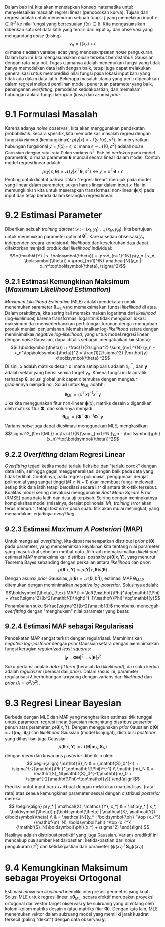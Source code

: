 Dalam bab ini, kita akan menerapkan konsep matematika untuk menyelesaikan masalah regresi linear (pencocokan kurva). Tujuan dari regresi adalah untuk menemukan sebuah fungsi $f$ yang memetakan input $x \in \mathbb{R}^D$ ke nilai fungsi yang bersesuaian $f(x) \in \mathbb{R}$. Kita mengasumsikan diberikan satu set data latih yang terdiri dari input $x_n$ dan observasi yang mengandung _noise_ (bising) $$y_n = f(x_n) + \epsilon$$di mana $\epsilon$ adalah variabel acak yang mendeskripsikan _noise_ pengukuran. Dalam bab ini, kita mengasumsikan _noise_ tersebut berdistribusi Gaussian dengan rata-rata nol. Tugas utamanya adalah menemukan fungsi yang tidak hanya memodelkan data latih dengan baik, tetapi juga dapat melakukan generalisasi untuk memprediksi nilai fungsi pada lokasi input baru yang tidak ada dalam data latih. Beberapa masalah utama yang perlu dipecahkan dalam regresi meliputi pemilihan model, penentuan parameter yang baik, penanganan _overfitting_, pemodelan ketidakpastian, dan memahami hubungan antara fungsi kerugian (_loss_) dan asumsi _prior_.
# 9.1 Formulasi Masalah
Karena adanya _noise_ observasi, kita akan menggunakan pendekatan probabilistik. Secara spesifik, kita memodelkan masalah regresi dengan fungsi _likelihood_ (kemungkinan): $p(y | x) = \mathcal{N}(y | f(x), \sigma^2)$. Ini menyiratkan hubungan fungsional $y = f(x) + \epsilon$, di mana $\epsilon \sim \mathcal{N}(0, \sigma^2)$ adalah _noise_ Gaussian dengan rata-rata $0$ dan varians $\sigma^2$. Bab ini berfokus pada model parametrik, di mana parameter $\boldsymbol{\theta}$ muncul secara linear dalam model. Contoh model regresi linear adalah: $$p(y | x, \boldsymbol{\theta}) = \mathcal{N}(y | x^\top\boldsymbol{\theta}, \sigma^2) \iff y = x^\top\boldsymbol{\theta} + \epsilon$$Penting untuk dicatat bahwa istilah "regresi linear" merujuk pada model yang linear dalam parameter, bukan harus linear dalam input $x$. Hal ini memungkinkan kita untuk menerapkan transformasi non-linear $\boldsymbol{\phi}(x)$ pada input dan tetap berada dalam kerangka regresi linear.

# 9.2 Estimasi Parameter
Diberikan sebuah *training dataset* $\mathcal{D} := {(x_1, y_1), \dots, (x_N, y_N)}$, kita bertujuan untuk menemukan parameter optimal $\boldsymbol{\theta}^*$. Karena setiap observasi $y_n$ independen secara kondisional, _likelihood_ dari keseluruhan data dapat difaktorkan menjadi produk dari _likelihood_ individual: $$p(\mathbf{Y} | x, \boldsymbol{\theta}) = \prod_{n=1}^{N} p(y_n | x_n, \boldsymbol{\theta}) = \prod_{n=1}^{N} \mathcal{N}(y_n | x_n^\top\boldsymbol{\theta}, \sigma^2)$$
## 9.2.1 Estimasi Kemungkinan Maksimum (_Maximum Likelihood Estimation_)
_Maximum Likelihood Estimation_ (MLE) adalah pendekatan untuk menemukan parameter $\boldsymbol{\theta}_{\text{ML}}$ yang memaksimalkan fungsi _likelihood_ di atas. Dalam praktiknya, kita sering kali memaksimalkan logaritma dari _likelihood_ (log-_likelihood_) karena transformasi logaritmik tidak mengubah lokasi maksimum dan menyederhanakan perhitungan turunan dengan mengubah produk menjadi penjumlahan. Memaksimalkan log-_likelihood_ setara dengan meminimalkan _negative log-likelihood_, yang untuk model regresi linear dengan _noise_ Gaussian, dapat ditulis sebagai (mengabaikan konstanta): $$L(\boldsymbol{\theta}) := \frac{1}{2\sigma^2} \sum_{n=1}^{N} (y_n - x_n^\top\boldsymbol{\theta})^2 = \frac{1}{2\sigma^2} |\mathbf{y} - x\boldsymbol{\theta}|^2$$Di sini, $x$ adalah matriks desain di mana setiap baris adalah $x_n^\top$, dan $\mathbf{y}$ adalah vektor yang berisi semua target $y_n$. Karena fungsi ini kuadratik terhadap $\boldsymbol{\theta}$, solusi global unik dapat ditemukan dengan mengatur gradiennya menjadi nol. Solusi untuk $\boldsymbol{\theta}_{\text{ML}}$ adalah: $$\boldsymbol{\theta}_{\text{ML}} = (x^\top x)^{-1}x^\top\mathbf{y}$$Jika kita menggunakan fitur non-linear $\boldsymbol{\phi}(x)$, matriks desain $x$ digantikan oleh matriks fitur $\mathbf{\Phi}$, dan solusinya menjadi $$\boldsymbol{\theta}_{\text{ML}} = (\mathbf{\Phi}^\top\mathbf{\Phi})^{-1}\mathbf{\Phi}^\top\mathbf{y}$$Varians _noise_ juga dapat diestimasi menggunakan MLE, menghasilkan $$\sigma^2_{\text{ML}} = \frac{1}{N}\sum_{n=1}^N (y_n - \boldsymbol{\phi}(x_n)^\top\boldsymbol{\theta})^2$$
## 9.2.2 _Overfitting_ dalam Regresi Linear
_Overfitting_ terjadi ketika model terlalu fleksibel dan "terlalu cocok" dengan data latih, sehingga gagal menggeneralisasi dengan baik pada data yang tidak terlihat. Contohnya, pada regresi polinomial, penggunaan derajat polinomial yang sangat tinggi ($M \geq N-1$) akan membuat fungsi melewati setiap titik data latih tetapi berosilasi secara liar di antara titik-titik tersebut. Kualitas model sering dievaluasi menggunakan _Root Mean Square Error_ (RMSE) pada data latih dan data uji terpisah. Seiring dengan meningkatnya kompleksitas model (misalnya, derajat polinomial $M$), _training error_ akan terus menurun, tetapi _test error_ pada suatu titik akan mulai meningkat, yang menandakan terjadinya _overfitting_.
## 9.2.3 Estimasi _Maximum A Posteriori_ (MAP)
Untuk mengatasi _overfitting_, kita dapat menempatkan distribusi _prior_ $p(\boldsymbol{\theta})$ pada parameter, yang mencerminkan keyakinan kita tentang nilai parameter yang masuk akal sebelum melihat data. Alih-alih memaksimalkan _likelihood_, estimasi MAP memaksimalkan distribusi _posterior_ $p(\boldsymbol{\theta} | x, \mathbf{Y})$, yang menurut Teorema Bayes sebanding dengan perkalian antara _likelihood_ dan _prior_: $$p(\boldsymbol{\theta} | x, \mathbf{Y}) \propto p(\mathbf{Y} | x, \boldsymbol{\theta}) p(\boldsymbol{\theta})$$Dengan asumsi _prior_ Gaussian, $p(\boldsymbol{\theta}) = \mathcal{N}(\mathbf{0}, b^2\mathbf{I})$, estimasi MAP $\boldsymbol{\theta}_{\text{MAP}}$ ditemukan dengan meminimalkan _negative log-posterior_. Solusinya adalah: $$\boldsymbol{\theta}_{\text{MAP}} = \left(\mathbf{\Phi}^\top\mathbf{\Phi} + \frac{\sigma^2}{b^2}\mathbf{I}\right)^{-1}\mathbf{\Phi}^\top\mathbf{y}$$Penambahan suku $\frac{\sigma^2}{b^2}\mathbf{I}$ membantu mencegah _overfitting_ dengan "menghukum" nilai parameter yang besar.

## 9.2.4 Estimasi MAP sebagai Regularisasi
Pendekatan MAP sangat terkait dengan regularisasi. Meminimalkan _negative log-posterior_ dengan _prior_ Gaussian setara dengan meminimalkan fungsi kerugian _regularized least squares_: $$|\mathbf{y} - \mathbf{\Phi}\boldsymbol{\theta}|^2 + \lambda |\boldsymbol{\theta}|_2^2$$Suku pertama adalah _data-fit term_ (berasal dari _likelihood_), dan suku kedua adalah _regularizer_ (berasal dari _prior_). Dalam kasus ini, parameter regularisasi $\lambda$ berhubungan langsung dengan varians dari _likelihood_ dan _prior_ ($\lambda = \sigma^2 / b^2$).

# 9.3 Regresi Linear Bayesian
Berbeda dengan MLE dan MAP yang menghasilkan estimasi titik tunggal untuk parameter, regresi linear Bayesian menghitung distribusi _posterior_ penuh atas parameter, $p(\boldsymbol{\theta} | x, \mathbf{Y})$. Dengan menggunakan _prior_ Gaussian $p(\boldsymbol{\theta}) = \mathcal{N}(\mathbf{m}_0, \mathbf{S}_0)$ dan _likelihood_ Gaussian (model konjugat), distribusi _posterior_ yang dihasilkan juga Gaussian: $$p(\boldsymbol{\theta} | x, \mathbf{Y}) = \mathcal{N}(\boldsymbol{\theta} | \mathbf{m}_N, \mathbf{S}_N)$$dengan _mean_ dan kovarians _posterior_ diberikan oleh: $$\begin{align}
\mathbf{S}_N &  = (\mathbf{S}_0^{-1} + \sigma^{-2}\mathbf{\Phi}^\top\mathbf{\Phi})^{-1} \\
\mathbf{m}_N &  = \mathbf{S}_N(\mathbf{S}_0^{-1}\mathbf{m}_0 + \sigma^{-2}\mathbf{\Phi}^\top\mathbf{y})
\end{align}$$Prediksi untuk input baru $x_*$ dibuat dengan melakukan marginalisasi (rata-rata) atas semua kemungkinan parameter sesuai dengan distribusi _posterior_ mereka: $$
\begin{align}
p(y_* | \mathcal{X}, \mathcal{Y}, x_*) &  = \int p(y_* | x_*, \boldsymbol{\theta}) p(\boldsymbol{\theta} | \mathcal{X}, \mathcal{Y}) d\boldsymbol{\theta} \\
 & = \mathcal{N}(y_* | \boldsymbol{\phi} ^\top (x_{*}){\mathbf{m}_N}, \boldsymbol{\phi} ^\top (x_{*}){\mathbf{S}_N}\boldsymbol{\phi}(x_*) + \sigma^2)
\end{align}
$$Hasilnya adalah distribusi prediktif yang juga Gaussian. Varians prediktif ini mencakup dua sumber ketidakpastian: ketidakpastian dari _noise_ pengukuran ($\sigma^2$) dan ketidakpastian dari parameter ($\boldsymbol{\phi}(x_{*})^\top\mathbf{S}_N\boldsymbol{\phi}(x_{*})$).
# 9.4 Kemungkinan Maksimum sebagai Proyeksi Ortogonal
Estimasi _maximum likelihood_ memiliki interpretasi geometris yang kuat. Solusi MLE untuk regresi linear, $x\boldsymbol{\theta}_{\text{ML}}$, secara efektif merupakan proyeksi ortogonal dari vektor target observasi $\mathbf{y}$ ke subruang yang direntang oleh kolom-kolom matriks desain $x$ (atau matriks fitur $\mathbf{\Phi}$). Dengan kata lain, MLE menemukan vektor dalam subruang model yang memiliki jarak kuadrat terkecil (paling "dekat") dengan data observasi $\mathbf{y}$.